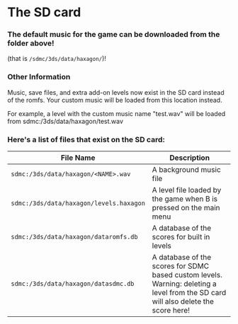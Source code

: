 # The SD card

### The default music for the game can be downloaded from the folder above!
(that is `/sdmc/3ds/data/haxagon/`)!

### Other Information

Music, save files, and extra add-on levels now exist in the SD card instead of the romfs. Your custom music will be loaded from this location instead.

For example, a level with the custom music name "test.wav" will be loaded from sdmc:/3ds/data/haxagon/test.wav

### Here's a list of files that exist on the SD card:

| File Name | Description |
|-----------|-------------|
|`sdmc:/3ds/data/haxagon/<NAME>.wav`     | A background music file |
|`sdmc:/3ds/data/haxagon/levels.haxagon` | A level file loaded by the game when B is pressed  on the  main menu |
|`sdmc:/3ds/data/haxagon/dataromfs.db`   | A database of the scores for built in levels |
|`sdmc:/3ds/data/haxagon/datasdmc.db`    | A database of the scores for SDMC based custom levels.<br>Warning: deleting a level from the SD card will also delete the score here! |
